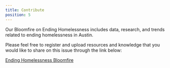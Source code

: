 ```yaml
---
title: Contribute
position: 5
---
```


Our Bloomfire on Ending Homelessness includes data, research, and trends related to ending homelessness in Austin. 

Please feel free to register and upload resources and knowledge that you would like to share on this issue through the link below:

[Ending Homelessness Bloomfire](https://endinghomelessness.bloomfire.com/?feed=recent)


